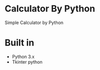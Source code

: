 # Calculator By Python
Simple Calculator by Python

# Built in
<ul> <li> Python 3.x  <br/></li> <li> Tkinter python <br/> </li> </ul>
